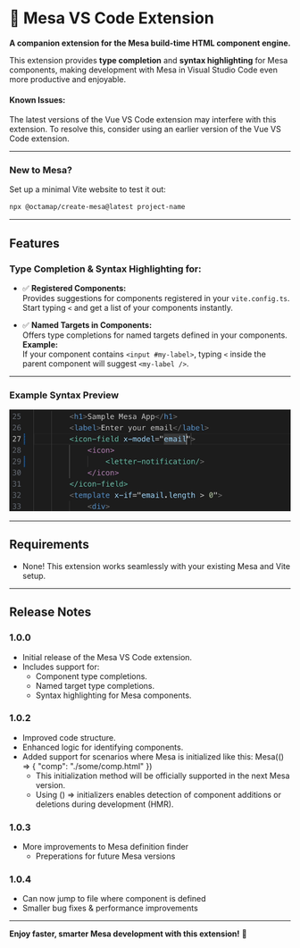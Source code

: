 # 🚀 **Mesa VS Code Extension**  
**A companion extension for the Mesa build-time HTML component engine.**  

This extension provides **type completion** and **syntax highlighting** for Mesa components, making development with Mesa in Visual Studio Code even more productive and enjoyable. 

#### Known Issues:
The latest versions of the Vue VS Code extension may interfere with this extension. To resolve this, consider using an earlier version of the Vue VS Code extension.

---

### **New to Mesa?**  
Set up a minimal Vite website to test it out:  
```bash
npx @octamap/create-mesa@latest project-name
```

---

## **Features**

### Type Completion & Syntax Highlighting for:
- ✅ **Registered Components:**  
  Provides suggestions for components registered in your `vite.config.ts`. Start typing `<` and get a list of your components instantly.

- ✅ **Named Targets in Components:**  
  Offers type completions for named targets defined in your components.  
  **Example:**  
  If your component contains `<input #my-label>`, typing `<` inside the parent component will suggest `<my-label />`.

---

### **Example Syntax Preview**  
![Syntax Highlighting and Completions](images/syntax.png)

---

## **Requirements**

- None! This extension works seamlessly with your existing Mesa and Vite setup.

---

## **Release Notes**

### **1.0.0**
- Initial release of the Mesa VS Code extension.  
- Includes support for:
  - Component type completions.
  - Named target type completions.  
  - Syntax highlighting for Mesa components.

### **1.0.2**
- Improved code structure.
- Enhanced logic for identifying components.
- Added support for scenarios where Mesa is initialized like this: Mesa(() => { "comp": "./some/comp.html" })
  - This initialization method will be officially supported in the next Mesa version.
  - Using () => initializers enables detection of component additions or deletions during development (HMR).


### **1.0.3**
- More improvements to Mesa definition finder
  - Preperations for future Mesa versions

### **1.0.4**
- Can now jump to file where component is defined
- Smaller bug fixes & performance improvements

---

**Enjoy faster, smarter Mesa development with this extension!** 🚀